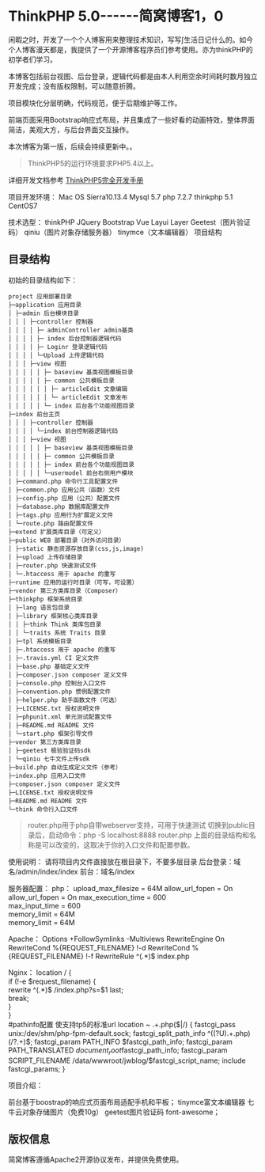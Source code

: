 ThinkPHP 5.0------简窝博客1，0
===============

闲暇之时，开发了一个个人博客用来整理技术知识，写写∫生活日记什么的。如今个人博客漫天都是，我提供了一个开源博客程序员们参考使用。亦为thinkPHP的初学者们学习。

本博客包括前台视图、后台登录，逻辑代码都是由本人利用空余时间耗时数月独立开发完成；没有版权限制，可以随意折腾。

项目模块化分层明确，代码规范，便于后期维护等工作。

前端页面采用Bootstrap响应式布局，并且集成了一些好看的动画特效，整体界面简洁，美观大方，与后台界面交互操作。

本次博客为第一版，后续会持续更新中。。 

> ThinkPHP5的运行环境要求PHP5.4以上。

详细开发文档参考 [ThinkPHP5完全开发手册](http://www.kancloud.cn/manual/thinkphp5)

项目开发环境：
Mac OS Sierra10.13.4
Mysql 5.7
php 7.2.7
thinkphp 5.1
CentOS7 


技术选型：
thinkPHP
JQuery
Bootstrap
Vue
Layui
Layer
Geetest（图片验证码）
qiniu（图片对象存储服务器）
tinymce（文本编辑器）
项目结构



## 目录结构

初始的目录结构如下：

~~~
project 应用部署目录 
├─application 应用目录
│ ├─admin 后台模块目录 
│ │ │ ├─controller 控制器 
│ │ │ │ ├─ adminController admin基类 
│ │ │ │ ├─ index 后台控制器逻辑代码 
│ │ │ │ ├─ Loginr 登录逻辑代码 
│ │ │ │ └─Upload 上传逻辑代码 
│ │ │ ├─view 视图 
│ │ │ │ │ ├─ baseview 基类视图模板目录 
│ │ │ │ │ ├─ common 公共模板目录 
│ │ │ │ │ │ ├─ articleEdit 文章编辑 
│ │ │ │ │ │ └─ articleEdit 文章发布 
│ │ │ │ │ └─ index 后台各个功能视图目录 
├─index 前台主页 
│ │ │ ├─controller 控制器 
│ │ │ │ └─index 前台控制器逻辑代码 
│ │ │ ├─view 视图 
│ │ │ │ │ ├─ baseview 基类视图模板目录 
│ │ │ │ │ ├─ common 公共模板目录 
│ │ │ │ │ ├─ index 前台各个功能视图目录 
│ │ │ │ │ └─usermodel 前台右侧用户模块 
│ ├─command.php 命令行工具配置文件 
│ ├─common.php 应用公共（函数）文件 
│ ├─config.php 应用（公共）配置文件 
│ ├─database.php 数据库配置文件 
│ ├─tags.php 应用行为扩展定义文件 
│ └─route.php 路由配置文件 
├─extend 扩展类库目录（可定义） 
├─public WEB 部署目录（对外访问目录） 
│ ├─static 静态资源存放目录(css,js,image) 
│ ├─upload 上传存储目录 
│ ├─router.php 快速测试文件 
│ └─.htaccess 用于 apache 的重写 
├─runtime 应用的运行时目录（可写，可设置） 
├─vendor 第三方类库目录（Composer） 
├─thinkphp 框架系统目录 
│ ├─lang 语言包目录 
│ ├─library 框架核心类库目录 
│ │ ├─think Think 类库包目录 
│ │ └─traits 系统 Traits 目录 
│ ├─tpl 系统模板目录 
│ ├─.htaccess 用于 apache 的重写 
│ ├─.travis.yml CI 定义文件 
│ ├─base.php 基础定义文件 
│ ├─composer.json composer 定义文件 
│ ├─console.php 控制台入口文件 
│ ├─convention.php 惯例配置文件 
│ ├─helper.php 助手函数文件（可选） 
│ ├─LICENSE.txt 授权说明文件 
│ ├─phpunit.xml 单元测试配置文件 
│ ├─README.md README 文件 
│ └─start.php 框架引导文件 
├─vendor 第三方类库目录
│ ├─geetest 极验验证码sdk 
│ └─qiniu 七牛文件上传sdk 
├─build.php 自动生成定义文件（参考） 
├─index.php 应用入口文件 
├─composer.json composer 定义文件 
├─LICENSE.txt 授权说明文件 
├─README.md README 文件 
└─think 命令行入口文件
~~~

> router.php用于php自带webserver支持，可用于快速测试
> 切换到public目录后，启动命令：php -S localhost:8888  router.php
> 上面的目录结构和名称是可以改变的，这取决于你的入口文件和配置参数。
 
 
 
 使用说明：
请将项目内文件直接放在根目录下，不要多层目录
后台登录：域名/admin/index/index
前台：域名/index 

服务器配置：
php：
upload_max_filesize = 64M
allow_url_fopen = On
allow_url_fopen = On 
max_execution_time = 600  
max_input_time = 600  
 memory_limit = 64M    
memory_limit = 64M


Apache：
  Options +FollowSymlinks -Multiviews
  RewriteEngine On
  RewriteCond %{REQUEST_FILENAME} !-d
  RewriteCond %{REQUEST_FILENAME} !-f
  RewriteRule	^(.*)$	index.php	


Nginx：
location / {     
   	 if (!-e $request_filename) {     
     	   rewrite ^(.*)$ /index.php?s=$1 last;     
 	     break;    
 	   }    
	}    
 #pathinfo配置 使支持tp5的标准url
    location ~ .+\.php($|/) {
        fastcgi_pass  unix:/dev/shm/php-fpm-default.sock;
        fastcgi_split_path_info ^((?U).+.php)(/?.+)$;
        fastcgi_param PATH_INFO $fastcgi_path_info;
        fastcgi_param PATH_TRANSLATED $document_root$fastcgi_path_info;
         fastcgi_param  SCRIPT_FILENAME /data/wwwroot/jwblog/$fastcgi_script_name;
        include fastcgi_params;
    }
 

项目介绍：

前台基于boostrap的响应式页面布局适配手机和平板；
tinymce富文本编辑器
七牛云对象存储图片（免费10g）
geetest图片验证码
font-awesome；

## 版权信息

简窝博客遵循Apache2开源协议发布，并提供免费使用。

 
